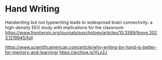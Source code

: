 # Hand Writing

Handwriting but not typewriting leads to widespread brain connectivity: a high-density EEG study with implications for the classroom
https://www.frontiersin.org/journals/psychology/articles/10.3389/fpsyg.2023.1219945/full

https://www.scientificamerican.com/article/why-writing-by-hand-is-better-for-memory-and-learning/
https://archive.is/VLx2J